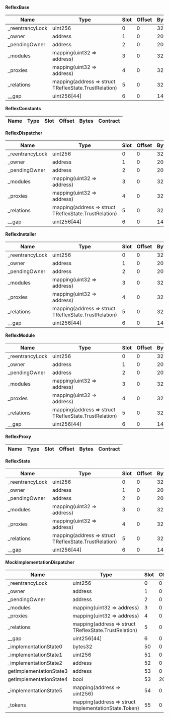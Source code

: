 **ReflexBase**

| Name             | Type                                                  | Slot | Offset | Bytes | Contract                      |
| ---------------- | ----------------------------------------------------- | ---- | ------ | ----- | ----------------------------- |
| \_reentrancyLock | uint256                                               | 0    | 0      | 32    | src/ReflexBase.sol:ReflexBase |
| \_owner          | address                                               | 1    | 0      | 20    | src/ReflexBase.sol:ReflexBase |
| \_pendingOwner   | address                                               | 2    | 0      | 20    | src/ReflexBase.sol:ReflexBase |
| \_modules        | mapping(uint32 => address)                            | 3    | 0      | 32    | src/ReflexBase.sol:ReflexBase |
| \_proxies        | mapping(uint32 => address)                            | 4    | 0      | 32    | src/ReflexBase.sol:ReflexBase |
| \_relations      | mapping(address => struct TReflexState.TrustRelation) | 5    | 0      | 32    | src/ReflexBase.sol:ReflexBase |
| \_\_gap          | uint256[44]                                           | 6    | 0      | 1408  | src/ReflexBase.sol:ReflexBase |

**ReflexConstants**

| Name | Type | Slot | Offset | Bytes | Contract |
| ---- | ---- | ---- | ------ | ----- | -------- |

**ReflexDispatcher**

| Name             | Type                                                  | Slot | Offset | Bytes | Contract                                  |
| ---------------- | ----------------------------------------------------- | ---- | ------ | ----- | ----------------------------------------- |
| \_reentrancyLock | uint256                                               | 0    | 0      | 32    | src/ReflexDispatcher.sol:ReflexDispatcher |
| \_owner          | address                                               | 1    | 0      | 20    | src/ReflexDispatcher.sol:ReflexDispatcher |
| \_pendingOwner   | address                                               | 2    | 0      | 20    | src/ReflexDispatcher.sol:ReflexDispatcher |
| \_modules        | mapping(uint32 => address)                            | 3    | 0      | 32    | src/ReflexDispatcher.sol:ReflexDispatcher |
| \_proxies        | mapping(uint32 => address)                            | 4    | 0      | 32    | src/ReflexDispatcher.sol:ReflexDispatcher |
| \_relations      | mapping(address => struct TReflexState.TrustRelation) | 5    | 0      | 32    | src/ReflexDispatcher.sol:ReflexDispatcher |
| \_\_gap          | uint256[44]                                           | 6    | 0      | 1408  | src/ReflexDispatcher.sol:ReflexDispatcher |

**ReflexInstaller**

| Name             | Type                                                  | Slot | Offset | Bytes | Contract                                |
| ---------------- | ----------------------------------------------------- | ---- | ------ | ----- | --------------------------------------- |
| \_reentrancyLock | uint256                                               | 0    | 0      | 32    | src/ReflexInstaller.sol:ReflexInstaller |
| \_owner          | address                                               | 1    | 0      | 20    | src/ReflexInstaller.sol:ReflexInstaller |
| \_pendingOwner   | address                                               | 2    | 0      | 20    | src/ReflexInstaller.sol:ReflexInstaller |
| \_modules        | mapping(uint32 => address)                            | 3    | 0      | 32    | src/ReflexInstaller.sol:ReflexInstaller |
| \_proxies        | mapping(uint32 => address)                            | 4    | 0      | 32    | src/ReflexInstaller.sol:ReflexInstaller |
| \_relations      | mapping(address => struct TReflexState.TrustRelation) | 5    | 0      | 32    | src/ReflexInstaller.sol:ReflexInstaller |
| \_\_gap          | uint256[44]                                           | 6    | 0      | 1408  | src/ReflexInstaller.sol:ReflexInstaller |

**ReflexModule**

| Name             | Type                                                  | Slot | Offset | Bytes | Contract                          |
| ---------------- | ----------------------------------------------------- | ---- | ------ | ----- | --------------------------------- |
| \_reentrancyLock | uint256                                               | 0    | 0      | 32    | src/ReflexModule.sol:ReflexModule |
| \_owner          | address                                               | 1    | 0      | 20    | src/ReflexModule.sol:ReflexModule |
| \_pendingOwner   | address                                               | 2    | 0      | 20    | src/ReflexModule.sol:ReflexModule |
| \_modules        | mapping(uint32 => address)                            | 3    | 0      | 32    | src/ReflexModule.sol:ReflexModule |
| \_proxies        | mapping(uint32 => address)                            | 4    | 0      | 32    | src/ReflexModule.sol:ReflexModule |
| \_relations      | mapping(address => struct TReflexState.TrustRelation) | 5    | 0      | 32    | src/ReflexModule.sol:ReflexModule |
| \_\_gap          | uint256[44]                                           | 6    | 0      | 1408  | src/ReflexModule.sol:ReflexModule |

**ReflexProxy**

| Name | Type | Slot | Offset | Bytes | Contract |
| ---- | ---- | ---- | ------ | ----- | -------- |

**ReflexState**

| Name             | Type                                                  | Slot | Offset | Bytes | Contract                        |
| ---------------- | ----------------------------------------------------- | ---- | ------ | ----- | ------------------------------- |
| \_reentrancyLock | uint256                                               | 0    | 0      | 32    | src/ReflexState.sol:ReflexState |
| \_owner          | address                                               | 1    | 0      | 20    | src/ReflexState.sol:ReflexState |
| \_pendingOwner   | address                                               | 2    | 0      | 20    | src/ReflexState.sol:ReflexState |
| \_modules        | mapping(uint32 => address)                            | 3    | 0      | 32    | src/ReflexState.sol:ReflexState |
| \_proxies        | mapping(uint32 => address)                            | 4    | 0      | 32    | src/ReflexState.sol:ReflexState |
| \_relations      | mapping(address => struct TReflexState.TrustRelation) | 5    | 0      | 32    | src/ReflexState.sol:ReflexState |
| \_\_gap          | uint256[44]                                           | 6    | 0      | 1408  | src/ReflexState.sol:ReflexState |

**MockImplementationDispatcher**

| Name                    | Type                                                  | Slot | Offset | Bytes | Contract                                                                 |
| ----------------------- | ----------------------------------------------------- | ---- | ------ | ----- | ------------------------------------------------------------------------ |
| \_reentrancyLock        | uint256                                               | 0    | 0      | 32    | test/mocks/MockImplementationDispatcher.sol:MockImplementationDispatcher |
| \_owner                 | address                                               | 1    | 0      | 20    | test/mocks/MockImplementationDispatcher.sol:MockImplementationDispatcher |
| \_pendingOwner          | address                                               | 2    | 0      | 20    | test/mocks/MockImplementationDispatcher.sol:MockImplementationDispatcher |
| \_modules               | mapping(uint32 => address)                            | 3    | 0      | 32    | test/mocks/MockImplementationDispatcher.sol:MockImplementationDispatcher |
| \_proxies               | mapping(uint32 => address)                            | 4    | 0      | 32    | test/mocks/MockImplementationDispatcher.sol:MockImplementationDispatcher |
| \_relations             | mapping(address => struct TReflexState.TrustRelation) | 5    | 0      | 32    | test/mocks/MockImplementationDispatcher.sol:MockImplementationDispatcher |
| \_\_gap                 | uint256[44]                                           | 6    | 0      | 1408  | test/mocks/MockImplementationDispatcher.sol:MockImplementationDispatcher |
| \_implementationState0  | bytes32                                               | 50   | 0      | 32    | test/mocks/MockImplementationDispatcher.sol:MockImplementationDispatcher |
| \_implementationState1  | uint256                                               | 51   | 0      | 32    | test/mocks/MockImplementationDispatcher.sol:MockImplementationDispatcher |
| \_implementationState2  | address                                               | 52   | 0      | 20    | test/mocks/MockImplementationDispatcher.sol:MockImplementationDispatcher |
| getImplementationState3 | address                                               | 53   | 0      | 20    | test/mocks/MockImplementationDispatcher.sol:MockImplementationDispatcher |
| getImplementationState4 | bool                                                  | 53   | 20     | 1     | test/mocks/MockImplementationDispatcher.sol:MockImplementationDispatcher |
| \_implementationState5  | mapping(address => uint256)                           | 54   | 0      | 32    | test/mocks/MockImplementationDispatcher.sol:MockImplementationDispatcher |
| \_tokens                | mapping(address => struct ImplementationState.Token)  | 55   | 0      | 32    | test/mocks/MockImplementationDispatcher.sol:MockImplementationDispatcher |
